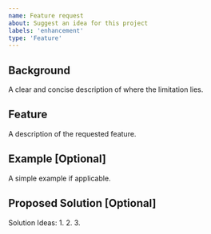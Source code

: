 ```yaml
---
name: Feature request
about: Suggest an idea for this project
labels: 'enhancement'
type: 'Feature'
---
```


## Background
A clear and concise description of where the limitation lies.

## Feature
A description of the requested feature.

## Example [Optional]
A simple example if applicable.

## Proposed Solution [Optional]
Solution Ideas:
1. 
2. 
3. 

